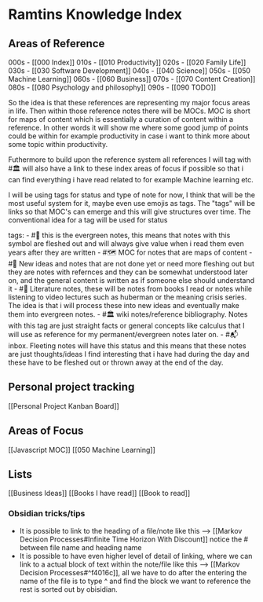 # Ramtins Knowledge Index


## Areas of Reference
000s - [[000 Index]]
010s - [[010 Productivity]]
020s - [[020 Family Life]]
030s - [[030 Software Development]]
040s - [[040 Science]]
050s - [[050 Machine Learning]]
060s - [[060 Business]]
070s - [[070 Content Creation]]
080s - [[080 Psychology and philosophy]]
090s  - [[090 TODO]]

So the idea is that these references are representing my major focus areas in life. Then within those reference notes there will be MOCs. MOC is short for maps of content which is essentially a curation of content within a reference. In other words it will show me where some good jump of points could be within for example productivity in case i want to think more about some topic within productivity.

Futhermore to build upon the reference system all references I will tag with #🏛  will also have a link to these index areas of focus if possible so that i can find everything i have read related to for example Machine learning etc. 

I will be using tags for status and type of note for now, I think that will be the most useful system for it, maybe even use emojis as tags. The "tags" will be links so that MOC's can emerge and this will give structures over time. The conventional idea for a tag will be used for status

tags: 
	- #🌳 this is the evergreen notes, this means that notes with this symbol are fleshed out and will always give value when i read them even years after they are written
	- #🗺 MOC for notes that are maps of content
	- #🌱 New ideas and notes that are not done yet or need more fleshing out but they are notes with refernces and they can be somewhat understood later on, and the general content is written as if someone else should understand it
	- #📖 Literature notes, these will be notes from books I read or notes while listening to video lectures such as huberman or the meaning crisis series. The idea is that i will process these into new ideas and eventually make them into evergreen notes. 
	- #🏛 wiki notes/reference bibliography. Notes with this tag are just straight facts or general concepts like calculus that I will use as reference for my permanent/evergreen notes later on.
	- #📬 inbox. Fleeting notes will have this status and this means that these notes are just thoughts/ideas I find interesting that i have had during the day and these have to be fleshed out or thrown away at the end of the day.
	


## Personal project tracking
[[Personal Project Kanban Board]]

## Areas of Focus
[[Javascript MOC]]
[[050 Machine Learning]]

## Lists
[[Business Ideas]]
[[Books I have read]]
[[Book to read]]

### Obsidian tricks/tips
- It is possible to link to the heading of a file/note like this --> [[Markov Decision Processes#Infinite Time Horizon With Discount]] notice the # between file name and heading name
- It is possible to have even higher level of detail of linking, where we can link to a actual block of text within the note/file like this --> [[Markov Decision Processes#^f4016c]], all we have to do after the entering the name of the file is to type ^ and find the block we want to reference the rest is sorted out by obisidian. 